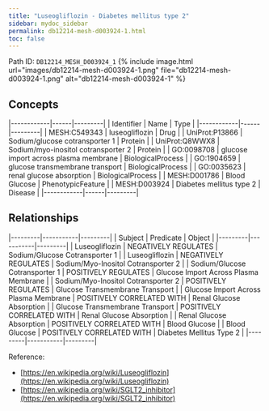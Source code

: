 ```yaml
---
title: "Luseogliflozin - Diabetes mellitus type 2"
sidebar: mydoc_sidebar
permalink: db12214-mesh-d003924-1.html
toc: false 
---
```



Path ID: `DB12214_MESH_D003924_1`
{% include image.html url="images/db12214-mesh-d003924-1.png" file="db12214-mesh-d003924-1.png" alt="db12214-mesh-d003924-1" %}

## Concepts

|------------|------|---------|
| Identifier | Name | Type    |
|------------|------|---------|
| MESH:C549343 | luseogliflozin | Drug |
| UniProt:P13866 | Sodium/glucose cotransporter 1 | Protein |
| UniProt:Q8WWX8 | Sodium/myo-inositol cotransporter 2 | Protein |
| GO:0098708 | glucose import across plasma membrane | BiologicalProcess |
| GO:1904659 | glucose transmembrane transport | BiologicalProcess |
| GO:0035623 | renal glucose absorption | BiologicalProcess |
| MESH:D001786 | Blood Glucose | PhenotypicFeature |
| MESH:D003924 | Diabetes mellitus type 2 | Disease |
|------------|------|---------|

## Relationships

|---------|-----------|---------|
| Subject | Predicate | Object  |
|---------|-----------|---------|
| Luseogliflozin | NEGATIVELY REGULATES | Sodium/Glucose Cotransporter 1 |
| Luseogliflozin | NEGATIVELY REGULATES | Sodium/Myo-Inositol Cotransporter 2 |
| Sodium/Glucose Cotransporter 1 | POSITIVELY REGULATES | Glucose Import Across Plasma Membrane |
| Sodium/Myo-Inositol Cotransporter 2 | POSITIVELY REGULATES | Glucose Transmembrane Transport |
| Glucose Import Across Plasma Membrane | POSITIVELY CORRELATED WITH | Renal Glucose Absorption |
| Glucose Transmembrane Transport | POSITIVELY CORRELATED WITH | Renal Glucose Absorption |
| Renal Glucose Absorption | POSITIVELY CORRELATED WITH | Blood Glucose |
| Blood Glucose | POSITIVELY CORRELATED WITH | Diabetes Mellitus Type 2 |
|---------|-----------|---------|

Reference: 
  - [https://en.wikipedia.org/wiki/Luseogliflozin](https://en.wikipedia.org/wiki/Luseogliflozin)
  - [https://en.wikipedia.org/wiki/SGLT2_inhibitor](https://en.wikipedia.org/wiki/SGLT2_inhibitor)
